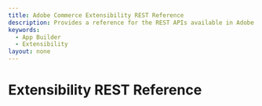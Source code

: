 ```yaml
---
title: Adobe Commerce Extensibility REST Reference
description: Provides a reference for the REST APIs available in Adobe Commerce for extensibility.
keywords:
  - App Builder
  - Extensibility
layout: none
---
```


# Extensibility REST Reference

<RedoclyAPIBlock src="/commerce/extensibility/rest/extensibility.yaml" />
